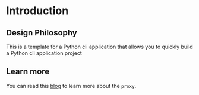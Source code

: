 # Introduction

## Design Philosophy

This is a template for a Python cli application that allows you to quickly build a Python cli application project

## Learn more

You can read this [blog][mafei-blog] to learn more about the `proxy`.

[mafei-blog]: http://mafei.me/
